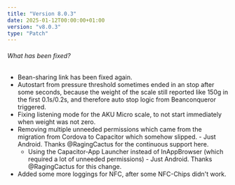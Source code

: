```yaml
---
title: "Version 8.0.3"
date: 2025-01-12T00:00:00+01:00
version: "v8.0.3"
type: "Patch"
---
```

###### What has been fixed?
- Bean-sharing link has been fixed again.
- Autostart from pressure threshold sometimes ended in an stop after some seconds, because the weight of the scale still reported like 150g in the first 0.1s/0.2s, and therefore auto stop logic from Beanconqueror triggered.
- Fixing listening mode for the AKU Micro scale, to not start immediately when weight was not zero.
- Removing multiple unneeded permissions which came from the migration from Cordova to Capacitor which somehow slipped. - Just Android. Thanks @RagingCactus for the continuous support here.
   - Using the Capacitor-App Launcher instead of InAppBrowser (which required a lot of unneeded permissions) - Just Android. Thanks @RagingCactus for this change.
- Added some more loggings for NFC, after some NFC-Chips didn't work.